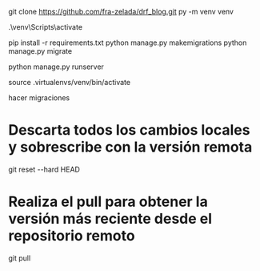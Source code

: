 git clone https://github.com/fra-zelada/drf_blog.git
py -m venv venv

.\venv\Scripts\activate

pip install -r requirements.txt
python manage.py makemigrations
python manage.py migrate

python manage.py runserver


source .virtualenvs/venv/bin/activate

hacer migraciones
# Descarta todos los cambios locales y sobrescribe con la versión remota
git reset --hard HEAD

# Realiza el pull para obtener la versión más reciente desde el repositorio remoto
git pull
